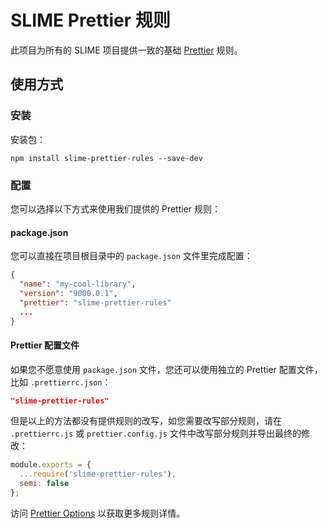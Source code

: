 # SLIME Prettier 规则

此项目为所有的 SLIME 项目提供一致的基础 [Prettier](https://prettier.io) 规则。

## 使用方式

### 安装

安装包：

```shell
npm install slime-prettier-rules --save-dev
```

### 配置

您可以选择以下方式来使用我们提供的 Prettier 规则：

#### package.json

您可以直接在项目根目录中的 `package.json` 文件里完成配置：

```json
{
  "name": "my-cool-library",
  "version": "9000.0.1",
  "prettier": "slime-prettier-rules"
  ...
}
```

#### Prettier 配置文件

如果您不愿意使用 `package.json` 文件，您还可以使用独立的 Prettier 配置文件，比如 `.prettierrc.json`：

```json
"slime-prettier-rules"
```

但是以上的方法都没有提供规则的改写，如您需要改写部分规则，请在 `.prettierrc.js` 或 `prettier.config.js` 文件中改写部分规则并导出最终的修改：

```js
module.exports = {
  ...require('slime-prettier-rules'),
  semi: false
};
```

访问 [Prettier Options](https://prettier.io/docs/en/options.html) 以获取更多规则详情。
